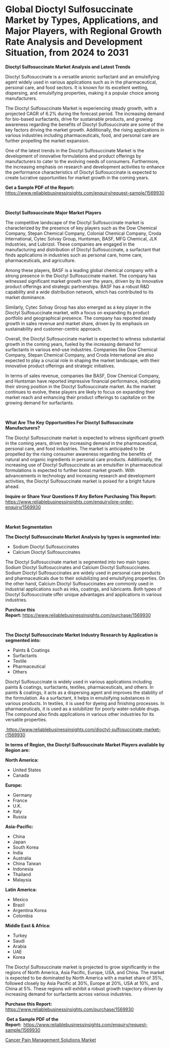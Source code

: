 <p><h1>Global Dioctyl Sulfosuccinate Market by Types, Applications, and Major Players, with Regional Growth Rate Analysis and Development Situation, from 2024 to 2031</h1></p><p><strong>Dioctyl Sulfosuccinate Market Analysis and Latest Trends</strong></p>
<p><p>Dioctyl Sulfosuccinate is a versatile anionic surfactant and an emulsifying agent widely used in various applications such as in the pharmaceutical, personal care, and food sectors. It is known for its excellent wetting, dispersing, and emulsifying properties, making it a popular choice among manufacturers.</p><p>The Dioctyl Sulfosuccinate Market is experiencing steady growth, with a projected CAGR of 6.2% during the forecast period. The increasing demand for bio-based surfactants, drive for sustainable products, and growing awareness regarding the benefits of Dioctyl Sulfosuccinate are some of the key factors driving the market growth. Additionally, the rising applications in various industries including pharmaceuticals, food, and personal care are further propelling the market expansion.</p><p>One of the latest trends in the Dioctyl Sulfosuccinate Market is the development of innovative formulations and product offerings by manufacturers to cater to the evolving needs of consumers. Furthermore, the increasing emphasis on research and development activities to enhance the performance characteristics of Dioctyl Sulfosuccinate is expected to create lucrative opportunities for market growth in the coming years.</p></p>
<p><strong>Get a Sample PDF of the Report:&nbsp;</strong> <a href="https://www.reliablebusinessinsights.com/enquiry/request-sample/1569930">https://www.reliablebusinessinsights.com/enquiry/request-sample/1569930</a></p>
<p>&nbsp;</p>
<p><strong>Dioctyl Sulfosuccinate Major Market Players</strong></p>
<p><p>The competitive landscape of the Dioctyl Sulfosuccinate market is characterized by the presence of key players such as the Dow Chemical Company, Stepan Chemical Company, Colonial Chemical Company, Croda International, Cytec Solvay Group, Huntsman, BASF, MFG Chemical, JLK Industries, and Lubrizol. These companies are engaged in the manufacturing and distribution of Dioctyl Sulfosuccinate, a surfactant that finds applications in industries such as personal care, home care, pharmaceuticals, and agriculture.</p><p>Among these players, BASF is a leading global chemical company with a strong presence in the Dioctyl Sulfosuccinate market. The company has witnessed significant market growth over the years, driven by its innovative product offerings and strategic partnerships. BASF has a robust R&D capability and a wide distribution network, which has contributed to its market dominance.</p><p>Similarly, Cytec Solvay Group has also emerged as a key player in the Dioctyl Sulfosuccinate market, with a focus on expanding its product portfolio and geographical presence. The company has reported steady growth in sales revenue and market share, driven by its emphasis on sustainability and customer-centric approach.</p><p>Overall, the Dioctyl Sulfosuccinate market is expected to witness substantial growth in the coming years, fueled by the increasing demand for surfactants in various end-use industries. Companies like Dow Chemical Company, Stepan Chemical Company, and Croda International are also expected to play a crucial role in shaping the market landscape, with their innovative product offerings and strategic initiatives.</p><p>In terms of sales revenue, companies like BASF, Dow Chemical Company, and Huntsman have reported impressive financial performance, indicating their strong position in the Dioctyl Sulfosuccinate market. As the market continues to evolve, these players are likely to focus on expanding their market reach and enhancing their product offerings to capitalize on the growing demand for surfactants.</p></p>
<p>&nbsp;</p>
<p><strong>What Are The Key Opportunities For Dioctyl Sulfosuccinate Manufacturers?</strong></p>
<p><p>The Dioctyl Sulfosuccinate market is expected to witness significant growth in the coming years, driven by increasing demand in the pharmaceutical, personal care, and food industries. The market is anticipated to be propelled by the rising consumer awareness regarding the benefits of natural and organic ingredients in personal care products. Additionally, the increasing use of Dioctyl Sulfosuccinate as an emulsifier in pharmaceutical formulations is expected to further boost market growth. With advancements in technology and increasing research and development activities, the Dioctyl Sulfosuccinate market is poised for a bright future ahead.</p></p>
<p><strong>Inquire or Share Your Questions If Any Before Purchasing This Report:</strong> <a href="https://www.reliablebusinessinsights.com/enquiry/pre-order-enquiry/1569930">https://www.reliablebusinessinsights.com/enquiry/pre-order-enquiry/1569930</a></p>
<p>&nbsp;</p>
<p><strong>Market Segmentation</strong></p>
<p><strong>The Dioctyl Sulfosuccinate Market Analysis by types is segmented into:</strong></p>
<p><ul><li>Sodium Dioctyl Sulfosuccinates</li><li>Calcium Dioctyl Sulfosuccinates</li></ul></p>
<p><p>The Dioctyl Sulfosuccinate market is segmented into two main types: Sodium Dioctyl Sulfosuccinates and Calcium Dioctyl Sulfosuccinates. Sodium Dioctyl Sulfosuccinates are widely used in personal care products and pharmaceuticals due to their solubilizing and emulsifying properties. On the other hand, Calcium Dioctyl Sulfosuccinates are commonly used in industrial applications such as inks, coatings, and lubricants. Both types of Dioctyl Sulfosuccinate offer unique advantages and applications in various industries.</p></p>
<p><strong>Purchase this Report:&nbsp;</strong><a href="https://www.reliablebusinessinsights.com/purchase/1569930">https://www.reliablebusinessinsights.com/purchase/1569930</a></p>
<p>&nbsp;</p>
<p><strong>The Dioctyl Sulfosuccinate Market Industry Research by Application is segmented into:</strong></p>
<p><ul><li>Paints & Coatings</li><li>Surfactants</li><li>Textile</li><li>Pharmaceutical</li><li>Others</li></ul></p>
<p><p>Dioctyl Sulfosuccinate is widely used in various applications including paints & coatings, surfactants, textiles, pharmaceuticals, and others. In paints & coatings, it acts as a dispersing agent and improves the stability of the formulation. As a surfactant, it helps in emulsifying substances in various products. In textiles, it is used for dyeing and finishing processes. In pharmaceuticals, it is used as a solubilizer for poorly water-soluble drugs. The compound also finds applications in various other industries for its versatile properties.</p></p>
<p><a href="https://www.reliablebusinessinsights.com/dioctyl-sulfosuccinate-market-r1569930">&nbsp;https://www.reliablebusinessinsights.com/dioctyl-sulfosuccinate-market-r1569930</a></p>
<p><strong>In terms of Region, the Dioctyl Sulfosuccinate Market Players available by Region are:</strong></p>
<p>
    <p> <strong> North America: </strong>
        <ul>
            <li>United States</li>
            <li>Canada</li>
        </ul>
        </p> 
    <p> <strong> Europe: </strong>
        <ul>
            <li>Germany</li>
            <li>France</li>
            <li>U.K.</li>
            <li>Italy</li>
            <li>Russia</li>
        </ul>
        </p> 
    <p> <strong> Asia-Pacific: </strong>
        <ul>
            <li>China</li>
            <li>Japan</li>
            <li>South Korea</li>
            <li>India</li>
            <li>Australia</li>
            <li>China Taiwan</li>
            <li>Indonesia</li>
            <li>Thailand</li>
            <li>Malaysia</li>
        </ul>
        </p> 
    <p> <strong> Latin America: </strong>
        <ul>
            <li>Mexico</li>
            <li>Brazil</li>
            <li>Argentina Korea</li>
            <li>Colombia</li>
        </ul>
        </p> 
    <p> <strong> Middle East & Africa: </strong>
        <ul>
            <li>Turkey</li>
            <li>Saudi</li>
            <li>Arabia</li>
            <li>UAE</li>
            <li>Korea</li>
        </ul>
    </p>
    </p>
<p><p>The Dioctyl Sulfosuccinate market is projected to grow significantly in the regions of North America, Asia Pacific, Europe, USA, and China. The market is expected to be dominated by North America with a market share of 35%, followed closely by Asia Pacific at 30%, Europe at 20%, USA at 10%, and China at 5%. These regions will exhibit a robust growth trajectory driven by increasing demand for surfactants across various industries.</p></p>
<p><strong>Purchase this Report: </strong><a href="https://www.reliablebusinessinsights.com/purchase/1569930">https://www.reliablebusinessinsights.com/purchase/1569930</a></p>
<p>&nbsp;<strong>Get a Sample PDF of the Report:&nbsp;&nbsp;</strong><a href="https://www.reliablebusinessinsights.com/enquiry/request-sample/1569930">https://www.reliablebusinessinsights.com/enquiry/request-sample/1569930</a></p>
<p><strong></strong></p>
<p><p><a href="https://issuu.com/reportprime-2/docs/cancer-pain-management-solutions-market-size-2030.">Cancer Pain Management Solutions Market</a></p></p>